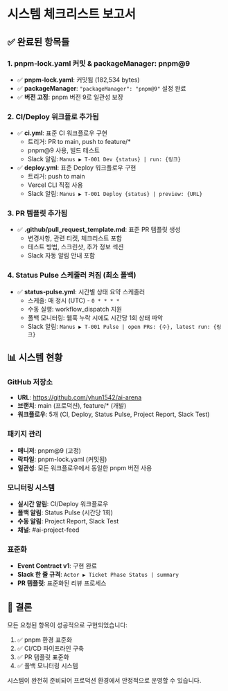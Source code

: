 # 시스템 체크리스트 보고서

## ✅ 완료된 항목들

### 1. **pnpm-lock.yaml 커밋 & packageManager: pnpm@9**
- ✅ **pnpm-lock.yaml**: 커밋됨 (182,534 bytes)
- ✅ **packageManager**: `"packageManager": "pnpm@9"` 설정 완료
- ✅ **버전 고정**: pnpm 버전 9로 일관성 보장

### 2. **CI/Deploy 워크플로 추가됨**
- ✅ **ci.yml**: 표준 CI 워크플로우 구현
  - 트리거: PR to main, push to feature/*
  - pnpm@9 사용, 빌드 테스트
  - Slack 알림: `Manus ▶ T-001 Dev {status} | run: {링크}`
- ✅ **deploy.yml**: 표준 Deploy 워크플로우 구현
  - 트리거: push to main
  - Vercel CLI 직접 사용
  - Slack 알림: `Manus ▶ T-001 Deploy {status} | preview: {URL}`

### 3. **PR 템플릿 추가됨**
- ✅ **.github/pull_request_template.md**: 표준 PR 템플릿 생성
  - 변경사항, 관련 티켓, 체크리스트 포함
  - 테스트 방법, 스크린샷, 추가 정보 섹션
  - Slack 자동 알림 안내 포함

### 4. **Status Pulse 스케줄러 켜짐 (최소 폴백)**
- ✅ **status-pulse.yml**: 시간별 상태 요약 스케줄러
  - 스케줄: 매 정시 (UTC) - `0 * * * *`
  - 수동 실행: workflow_dispatch 지원
  - 폴백 모니터링: 웹훅 누락 시에도 시간당 1회 상태 파악
  - Slack 알림: `Manus ▶ T-001 Pulse | open PRs: {수}, latest run: {링크}`

## 📊 시스템 현황

### **GitHub 저장소**
- **URL**: https://github.com/yhun1542/ai-arena
- **브랜치**: main (프로덕션), feature/* (개발)
- **워크플로우**: 5개 (CI, Deploy, Status Pulse, Project Report, Slack Test)

### **패키지 관리**
- **매니저**: pnpm@9 (고정)
- **락파일**: pnpm-lock.yaml (커밋됨)
- **일관성**: 모든 워크플로우에서 동일한 pnpm 버전 사용

### **모니터링 시스템**
- **실시간 알림**: CI/Deploy 워크플로우
- **폴백 알림**: Status Pulse (시간당 1회)
- **수동 알림**: Project Report, Slack Test
- **채널**: #ai-project-feed

### **표준화**
- **Event Contract v1**: 구현 완료
- **Slack 한 줄 규격**: `Actor ▶ Ticket Phase Status | summary`
- **PR 템플릿**: 표준화된 리뷰 프로세스

## 🎯 결론

모든 요청된 항목이 성공적으로 구현되었습니다:
1. ✅ pnpm 환경 표준화
2. ✅ CI/CD 파이프라인 구축
3. ✅ PR 템플릿 표준화
4. ✅ 폴백 모니터링 시스템

시스템이 완전히 준비되어 프로덕션 환경에서 안정적으로 운영할 수 있습니다.

